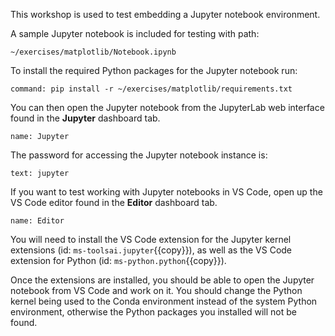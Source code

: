 This workshop is used to test embedding a Jupyter notebook environment.

A sample Jupyter notebook is included for testing with path:

```
~/exercises/matplotlib/Notebook.ipynb
```

To install the required
Python packages for the Jupyter notebook run:

```terminal:execute
command: pip install -r ~/exercises/matplotlib/requirements.txt
```

You can then open the Jupyter notebook from the JupyterLab web interface found
in the **Jupyter** dashboard tab.

```dashboard:open-dashboard
name: Jupyter
```

The password for accessing the Jupyter notebook instance is:

```workshop:copy
text: jupyter
```

If you want to test working with Jupyter notebooks in VS Code, open up the
VS Code editor found in the **Editor** dashboard tab.

```dashboard:open-dashboard
name: Editor
```

You will need to install the VS Code extension for the Jupyter kernel extensions
(id: ``ms-toolsai.jupyter``{{copy}}), as well as the VS Code extension for
Python (id: ``ms-python.python``{{copy}}).

Once the extensions are installed, you should be able to open the Jupyter
notebook from VS Code and work on it. You should change the Python kernel
being used to the Conda environment instead of the system Python environment,
otherwise the Python packages you installed will not be found.
